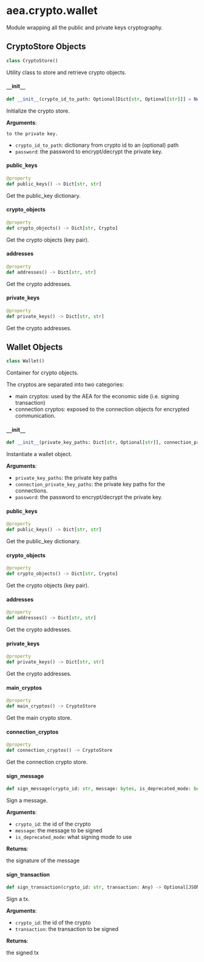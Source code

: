 <a id="aea.crypto.wallet"></a>

# aea.crypto.wallet

Module wrapping all the public and private keys cryptography.

<a id="aea.crypto.wallet.CryptoStore"></a>

## CryptoStore Objects

```python
class CryptoStore()
```

Utility class to store and retrieve crypto objects.

<a id="aea.crypto.wallet.CryptoStore.__init__"></a>

#### `__`init`__`

```python
def __init__(crypto_id_to_path: Optional[Dict[str, Optional[str]]] = None, password: Optional[str] = None) -> None
```

Initialize the crypto store.

**Arguments**:

    to the private key.
- `crypto_id_to_path`: dictionary from crypto id to an (optional) path
- `password`: the password to encrypt/decrypt the private key.

<a id="aea.crypto.wallet.CryptoStore.public_keys"></a>

#### public`_`keys

```python
@property
def public_keys() -> Dict[str, str]
```

Get the public_key dictionary.

<a id="aea.crypto.wallet.CryptoStore.crypto_objects"></a>

#### crypto`_`objects

```python
@property
def crypto_objects() -> Dict[str, Crypto]
```

Get the crypto objects (key pair).

<a id="aea.crypto.wallet.CryptoStore.addresses"></a>

#### addresses

```python
@property
def addresses() -> Dict[str, str]
```

Get the crypto addresses.

<a id="aea.crypto.wallet.CryptoStore.private_keys"></a>

#### private`_`keys

```python
@property
def private_keys() -> Dict[str, str]
```

Get the crypto addresses.

<a id="aea.crypto.wallet.Wallet"></a>

## Wallet Objects

```python
class Wallet()
```

Container for crypto objects.

The cryptos are separated into two categories:

- main cryptos: used by the AEA for the economic side (i.e. signing transaction)
- connection cryptos: exposed to the connection objects for encrypted communication.

<a id="aea.crypto.wallet.Wallet.__init__"></a>

#### `__`init`__`

```python
def __init__(private_key_paths: Dict[str, Optional[str]], connection_private_key_paths: Optional[Dict[str, Optional[str]]] = None, password: Optional[str] = None)
```

Instantiate a wallet object.

**Arguments**:

- `private_key_paths`: the private key paths
- `connection_private_key_paths`: the private key paths for the connections.
- `password`: the password to encrypt/decrypt the private key.

<a id="aea.crypto.wallet.Wallet.public_keys"></a>

#### public`_`keys

```python
@property
def public_keys() -> Dict[str, str]
```

Get the public_key dictionary.

<a id="aea.crypto.wallet.Wallet.crypto_objects"></a>

#### crypto`_`objects

```python
@property
def crypto_objects() -> Dict[str, Crypto]
```

Get the crypto objects (key pair).

<a id="aea.crypto.wallet.Wallet.addresses"></a>

#### addresses

```python
@property
def addresses() -> Dict[str, str]
```

Get the crypto addresses.

<a id="aea.crypto.wallet.Wallet.private_keys"></a>

#### private`_`keys

```python
@property
def private_keys() -> Dict[str, str]
```

Get the crypto addresses.

<a id="aea.crypto.wallet.Wallet.main_cryptos"></a>

#### main`_`cryptos

```python
@property
def main_cryptos() -> CryptoStore
```

Get the main crypto store.

<a id="aea.crypto.wallet.Wallet.connection_cryptos"></a>

#### connection`_`cryptos

```python
@property
def connection_cryptos() -> CryptoStore
```

Get the connection crypto store.

<a id="aea.crypto.wallet.Wallet.sign_message"></a>

#### sign`_`message

```python
def sign_message(crypto_id: str, message: bytes, is_deprecated_mode: bool = False) -> Optional[str]
```

Sign a message.

**Arguments**:

- `crypto_id`: the id of the crypto
- `message`: the message to be signed
- `is_deprecated_mode`: what signing mode to use

**Returns**:

the signature of the message

<a id="aea.crypto.wallet.Wallet.sign_transaction"></a>

#### sign`_`transaction

```python
def sign_transaction(crypto_id: str, transaction: Any) -> Optional[JSONLike]
```

Sign a tx.

**Arguments**:

- `crypto_id`: the id of the crypto
- `transaction`: the transaction to be signed

**Returns**:

the signed tx

